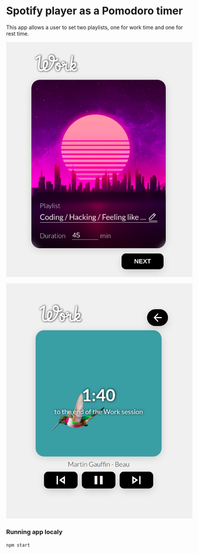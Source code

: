 # Spotify player as a Pomodoro timer

This app allows a user to set two playlists, one for work time and one for rest time.

![setup page](/assets/screen1.png)

![player page](/assets/screen2.png)

### Running app localy

`npm start`
